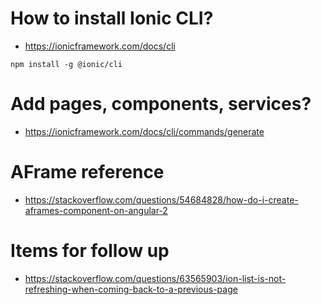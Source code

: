 # How to install Ionic CLI?

- https://ionicframework.com/docs/cli

```
npm install -g @ionic/cli
```

# Add pages, components, services?
- https://ionicframework.com/docs/cli/commands/generate


# AFrame reference
- https://stackoverflow.com/questions/54684828/how-do-i-create-aframes-component-on-angular-2


# Items for follow up
- https://stackoverflow.com/questions/63565903/ion-list-is-not-refreshing-when-coming-back-to-a-previous-page
